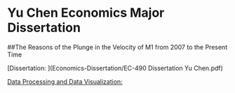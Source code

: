 # Yu Chen Economics Major Dissertation
##The Reasons of the Plunge in the Velocity of M1 from 2007 to the Present Time

[Dissertation: ](Economics-Dissertation/EC-490 Dissertation Yu Chen.pdf)

[Data Processing and Data Visualization: ](Economics-Dissertation/MV=PY.ipynb)
